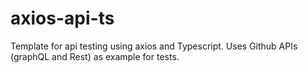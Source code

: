 # axios-api-ts
Template for api testing using axios and Typescript. Uses Github APIs (graphQL and Rest) as example for tests.

